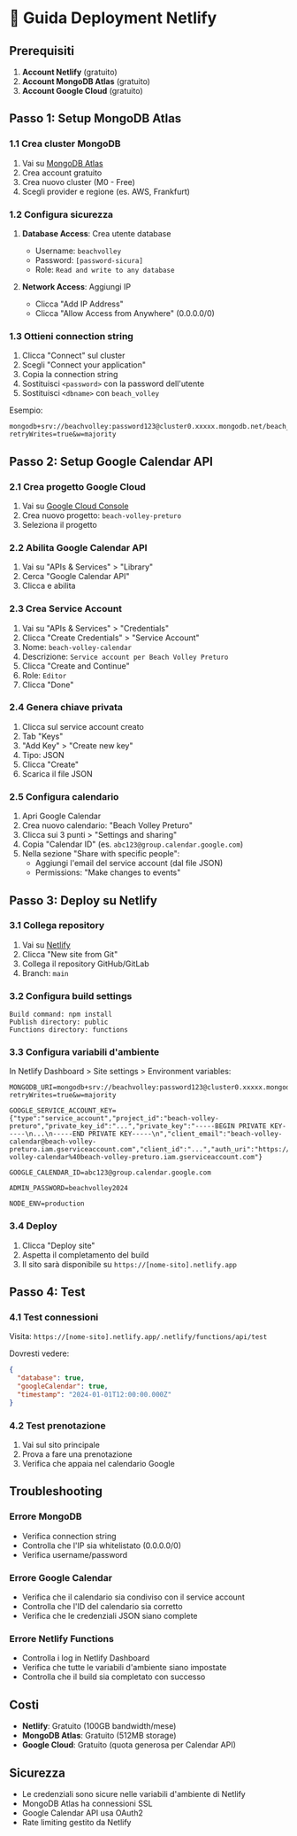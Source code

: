 # 🚀 Guida Deployment Netlify

## Prerequisiti

1. **Account Netlify** (gratuito)
2. **Account MongoDB Atlas** (gratuito)
3. **Account Google Cloud** (gratuito)

## Passo 1: Setup MongoDB Atlas

### 1.1 Crea cluster MongoDB
1. Vai su [MongoDB Atlas](https://www.mongodb.com/atlas)
2. Crea account gratuito
3. Crea nuovo cluster (M0 - Free)
4. Scegli provider e regione (es. AWS, Frankfurt)

### 1.2 Configura sicurezza
1. **Database Access**: Crea utente database
   - Username: `beachvolley`
   - Password: `[password-sicura]`
   - Role: `Read and write to any database`

2. **Network Access**: Aggiungi IP
   - Clicca "Add IP Address"
   - Clicca "Allow Access from Anywhere" (0.0.0.0/0)

### 1.3 Ottieni connection string
1. Clicca "Connect" sul cluster
2. Scegli "Connect your application"
3. Copia la connection string
4. Sostituisci `<password>` con la password dell'utente
5. Sostituisci `<dbname>` con `beach_volley`

Esempio:
```
mongodb+srv://beachvolley:password123@cluster0.xxxxx.mongodb.net/beach_volley?retryWrites=true&w=majority
```

## Passo 2: Setup Google Calendar API

### 2.1 Crea progetto Google Cloud
1. Vai su [Google Cloud Console](https://console.cloud.google.com/)
2. Crea nuovo progetto: `beach-volley-preturo`
3. Seleziona il progetto

### 2.2 Abilita Google Calendar API
1. Vai su "APIs & Services" > "Library"
2. Cerca "Google Calendar API"
3. Clicca e abilita

### 2.3 Crea Service Account
1. Vai su "APIs & Services" > "Credentials"
2. Clicca "Create Credentials" > "Service Account"
3. Nome: `beach-volley-calendar`
4. Descrizione: `Service account per Beach Volley Preturo`
5. Clicca "Create and Continue"
6. Role: `Editor`
7. Clicca "Done"

### 2.4 Genera chiave privata
1. Clicca sul service account creato
2. Tab "Keys"
3. "Add Key" > "Create new key"
4. Tipo: JSON
5. Clicca "Create"
6. Scarica il file JSON

### 2.5 Configura calendario
1. Apri Google Calendar
2. Crea nuovo calendario: "Beach Volley Preturo"
3. Clicca sui 3 punti > "Settings and sharing"
4. Copia "Calendar ID" (es. `abc123@group.calendar.google.com`)
5. Nella sezione "Share with specific people":
   - Aggiungi l'email del service account (dal file JSON)
   - Permissions: "Make changes to events"

## Passo 3: Deploy su Netlify

### 3.1 Collega repository
1. Vai su [Netlify](https://netlify.com)
2. Clicca "New site from Git"
3. Collega il repository GitHub/GitLab
4. Branch: `main`

### 3.2 Configura build settings
```
Build command: npm install
Publish directory: public
Functions directory: functions
```

### 3.3 Configura variabili d'ambiente
In Netlify Dashboard > Site settings > Environment variables:

```
MONGODB_URI=mongodb+srv://beachvolley:password123@cluster0.xxxxx.mongodb.net/beach_volley?retryWrites=true&w=majority

GOOGLE_SERVICE_ACCOUNT_KEY={"type":"service_account","project_id":"beach-volley-preturo","private_key_id":"...","private_key":"-----BEGIN PRIVATE KEY-----\n...\n-----END PRIVATE KEY-----\n","client_email":"beach-volley-calendar@beach-volley-preturo.iam.gserviceaccount.com","client_id":"...","auth_uri":"https://accounts.google.com/o/oauth2/auth","token_uri":"https://oauth2.googleapis.com/token","auth_provider_x509_cert_url":"https://www.googleapis.com/oauth2/v1/certs","client_x509_cert_url":"https://www.googleapis.com/robot/v1/metadata/x509/beach-volley-calendar%40beach-volley-preturo.iam.gserviceaccount.com"}

GOOGLE_CALENDAR_ID=abc123@group.calendar.google.com

ADMIN_PASSWORD=beachvolley2024

NODE_ENV=production
```

### 3.4 Deploy
1. Clicca "Deploy site"
2. Aspetta il completamento del build
3. Il sito sarà disponibile su `https://[nome-sito].netlify.app`

## Passo 4: Test

### 4.1 Test connessioni
Visita: `https://[nome-sito].netlify.app/.netlify/functions/api/test`

Dovresti vedere:
```json
{
  "database": true,
  "googleCalendar": true,
  "timestamp": "2024-01-01T12:00:00.000Z"
}
```

### 4.2 Test prenotazione
1. Vai sul sito principale
2. Prova a fare una prenotazione
3. Verifica che appaia nel calendario Google

## Troubleshooting

### Errore MongoDB
- Verifica connection string
- Controlla che l'IP sia whitelistato (0.0.0.0/0)
- Verifica username/password

### Errore Google Calendar
- Verifica che il calendario sia condiviso con il service account
- Controlla che l'ID del calendario sia corretto
- Verifica che le credenziali JSON siano complete

### Errore Netlify Functions
- Controlla i log in Netlify Dashboard
- Verifica che tutte le variabili d'ambiente siano impostate
- Controlla che il build sia completato con successo

## Costi

- **Netlify**: Gratuito (100GB bandwidth/mese)
- **MongoDB Atlas**: Gratuito (512MB storage)
- **Google Cloud**: Gratuito (quota generosa per Calendar API)

## Sicurezza

- Le credenziali sono sicure nelle variabili d'ambiente di Netlify
- MongoDB Atlas ha connessioni SSL
- Google Calendar API usa OAuth2
- Rate limiting gestito da Netlify 